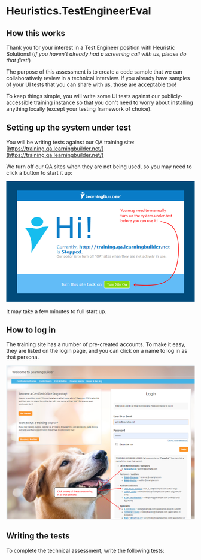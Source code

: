 # Heuristics.TestEngineerEval

## How this works

Thank you for your interest in a Test Engineer position with Heuristic Solutions! (*If you haven't already had a screening call with us, please do that first!*) 

The purpose of this assessment is to create a code sample that we can collaboratively review in a technical interview. If you already have samples of your UI tests that you can share with us, those are acceptable too!

To keep things simple, you will write some UI tests against our publicly-accessible training instance so that you don't need to worry about installing anything locally (except your testing framework of choice).

## Setting up the system under test

You will be writing tests against our QA training site: [https://training.qa.learningbuilder.net/](https://training.qa.learningbuilder.net/)

We turn off our QA sites when they are not being used, so you may need to click a button to start it up:

![Starting the test site](https://github.com/heuristicsolutions/Heuristics.TestEngineerEval/blob/master/assets/TurnSiteOn.png)
 
It may take a few minutes to full start up.

## How to log in

The training site has a number of pre-created accounts. To make it easy, they are listed on the login page, and you can click on a name to log in as that persona.

![Logging in](https://github.com/heuristicsolutions/Heuristics.TestEngineerEval/blob/master/assets/HowToLogIn.png)

## Writing the tests

To complete the technical assessment, write the following tests: 
